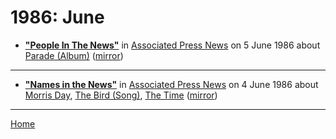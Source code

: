# 1986: June

 - [**"People In The News"**](https://apnews.com/0ecc3924d3a449d0a5ac81fc40705530) in [Associated Press News](https://apnews.com/) on 5 June 1986 about [Parade (Album)](../../topics/album/parade/index.md) ([mirror](https://web.archive.org/web/*/https://apnews.com/0ecc3924d3a449d0a5ac81fc40705530))

----

 - [**"Names in the News"**](https://apnews.com/46f9f83241c4f977aaff8f62d5c3e0ce) in [Associated Press News](https://apnews.com/) on 4 June 1986 about [Morris Day](../../topics/morris-day/index.md), [The Bird (Song)](../../topics/song/the-bird/index.md), [The Time](../../topics/the-time/index.md) ([mirror](https://web.archive.org/web/*/https://apnews.com/46f9f83241c4f977aaff8f62d5c3e0ce))

----

[Home](./)
